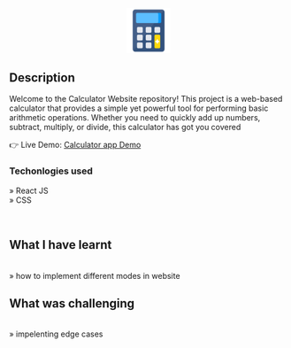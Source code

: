 <div align='center'><img style="width:16%" src='https://github.com/khusan2006/calculator-app/blob/main/public/android-chrome-192x192.png'/></div>

<h2>Description</h2>

<p>Welcome to the Calculator Website repository! This project is a web-based calculator that provides a simple yet powerful tool for performing basic arithmetic operations. Whether you need to quickly add up numbers, subtract, multiply, or divide, this calculator has got you covered
</p>

👉 Live Demo: <a href='https://khusan-calculator-app.netlify.app'>Calculator app Demo</a>

<h3>Techonlogies used</h3>

» React JS <br>
» CSS <br>


<br>

<h2>What I have learnt</h2>
<br>
»  how to implement different modes in website<br>

<h2>What was challenging</h2>
<br>
» impelenting edge cases <br>



